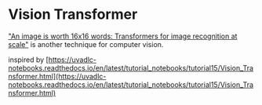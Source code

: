 # Vision Transformer

["An image is worth 16x16 words: Transformers for image recognition at scale"](https://arxiv.org/abs/2010.11929) is another technique for computer vision.

inspired by [https://uvadlc-notebooks.readthedocs.io/en/latest/tutorial_notebooks/tutorial15/Vision_Transformer.html](https://uvadlc-notebooks.readthedocs.io/en/latest/tutorial_notebooks/tutorial15/Vision_Transformer.html)

